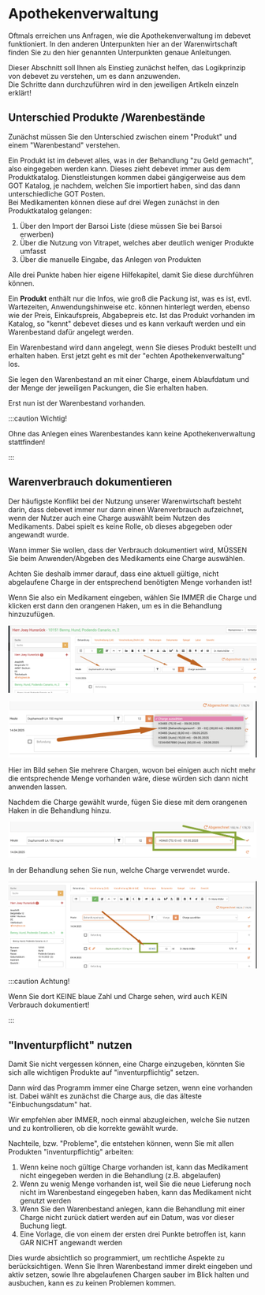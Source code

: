 # Apothekenverwaltung 

Oftmals erreichen uns Anfragen, wie die Apothekenverwaltung im debevet funktioniert. In den anderen Unterpunkten hier an 
der Warenwirtschaft finden Sie zu den hier genannten Unterpunkten genaue Anleitungen.  

Dieser Abschnitt soll Ihnen als Einstieg zunächst helfen, das Logikprinzip von debevet zu verstehen, um es dann anzuwenden.  
Die Schritte dann durchzuführen wird in den jeweiligen Artikeln einzeln erklärt!

## Unterschied Produkte /Warenbestände  

Zunächst müssen Sie den Unterschied zwischen einem "Produkt" und einem "Warenbestand" verstehen.   

Ein Produkt ist im debevet alles, was in der Behandlung "zu Geld gemacht", also eingegeben werden kann. Dieses zieht debevet immer
aus dem Produktkatalog. Dienstleistungen kommen dabei gängigerweise aus dem GOT Katalog, je nachdem, welchen Sie importiert haben, 
sind das dann unterschiedliche GOT Posten.  
Bei Medikamenten können diese auf drei Wegen zunächst in den Produktkatalog gelangen:   
1. Über den Import der Barsoi Liste (diese müssen Sie bei Barsoi erwerben)   
2. Über die Nutzung von Vitrapet, welches aber deutlich weniger Produkte umfasst   
3. Über die manuelle Eingabe, das Anlegen von Produkten   

Alle drei Punkte haben hier eigene Hilfekapitel, damit Sie diese durchführen können.     

Ein **Produkt**  enthält nur die Infos, wie groß die Packung ist, was es ist, evtl. Wartezeiten, Anwendungshinweise etc. können
hinterlegt werden, ebenso wie der Preis, Einkaufspreis, Abgabepreis etc.  Ist das Produkt vorhanden im Katalog, so "kennt" debevet dieses 
und es kann verkauft werden und ein Warenbestand dafür angelegt werden.


Ein Warenbestand wird dann angelegt, wenn Sie dieses Produkt bestellt und erhalten haben. Erst jetzt geht es mit der "echten Apothekenverwaltung" los. 

Sie legen den Warenbestand an mit einer Charge, einem Ablaufdatum und der Menge der jeweiligen Packungen, die Sie erhalten haben.   

Erst nun ist der Warenbestand vorhanden.   

:::caution  Wichtig!   

Ohne das Anlegen eines Warenbestandes kann keine Apothekenverwaltung stattfinden!   

:::   

## Warenverbrauch dokumentieren    

Der häufigste Konflikt bei der Nutzung unserer Warenwirtschaft besteht darin, dass debevet immer nur dann einen Warenverbrauch aufzeichnet, wenn
der Nutzer auch eine Charge auswählt beim Nutzen des Medikaments. Dabei spielt es keine Rolle, ob dieses abgegeben oder angewandt wurde.   

Wann immer Sie wollen, dass der Verbrauch dokumentiert wird, MÜSSEN Sie beim Anwenden/Abgeben des Medikaments eine Charge auswählen.   

Achten Sie deshalb immer darauf, dass eine aktuell gültige, nicht abgelaufene Charge in der entsprechend benötigten Menge vorhanden ist!    

Wenn Sie also ein Medikament eingeben, wählen Sie IMMER die Charge und klicken erst dann den orangenen Haken, um es in die Behandlung hinzuzufügen.  

![](../../static/img/Warenwirtschaft/chargeanwaehlen1.png)   

![](../../static/img/Warenwirtschaft/chargewanwaehlen2.png)  

Hier im Bild sehen Sie mehrere Chargen, wovon bei einigen auch nicht mehr die entsprechende Menge vorhanden wäre, diese würden sich dann nicht anwenden lassen.   

Nachdem die Charge gewählt wurde, fügen Sie diese mit dem orangenen Haken in die Behandlung hinzu.   

![](../../static/img/Warenwirtschaft/chargenwahlanwenden.png)   

In der Behandlung sehen Sie nun, welche Charge verwendet wurde.     

![](../../static/img/Warenwirtschaft/chargeinbeh.png)    


:::caution Achtung!   

Wenn Sie dort KEINE blaue Zahl und Charge sehen, wird auch KEIN Verbrauch dokumentiert!    

:::   

## "Inventurpflicht" nutzen   

Damit Sie nicht vergessen können, eine Charge einzugeben, könnten Sie sich alle wichtigen Produkte auf "inventurpflichtig" setzen.   

Dann wird das Programm immer eine Charge setzen, wenn eine vorhanden ist. Dabei wählt es zunächst die Charge aus, die das älteste "Einbuchungsdatum" hat.  

Wir empfehlen aber IMMER, noch einmal abzugleichen, welche Sie nutzen und zu kontrollieren, ob die korrekte gewählt wurde.  

Nachteile, bzw. "Probleme", die entstehen können, wenn Sie mit allen Produkten "inventurpflichtig" arbeiten:   

1. Wenn keine noch gültige Charge vorhanden ist, kann das Medikament nicht eingegeben werden in die Behandlung (z.B. abgelaufen)   
2. Wenn zu wenig Menge vorhanden ist, weil Sie die neue Lieferung noch nicht im Warenbestand eingegeben haben, kann das Medikament nicht genutzt werden   
3. Wenn Sie den Warenbestand anlegen, kann die Behandlung mit einer Charge nicht zurück datiert werden auf ein Datum, was vor dieser Buchung liegt.   
4. Eine Vorlage, die von einem der  ersten drei Punkte betroffen ist, kann GAR NICHT angewandt werden     

Dies wurde absichtlich so programmiert, um rechtliche Aspekte zu berücksichtigen. Wenn Sie Ihren Warenbestand immer direkt eingeben und aktiv setzen, 
sowie Ihre abgelaufenen Chargen sauber im Blick halten und ausbuchen, kann es zu keinen Problemen kommen. 

